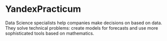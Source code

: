 # YandexPracticum
Data Science specialists help companies make decisions on based on data. They solve technical problems: create models for forecasts and use more sophisticated tools based on mathematics.
